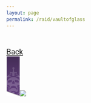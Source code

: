 ```yaml
---
layout: page
permalink: /raid/vaultofglass
---
```


<html>
<head>
<style>
            .my_head
            {
                font-family:    roboto, sans-serif;
                font-size:      25px;
                font-weight:    bold;
            }
   </style>
   <style>
            .my_body
            {
                font-family:    roboto, sans-serif;
                font-size:      20px;
                font-weight:    light;
                
            }
   </style>
   </head>

<body>

<br>

<br>
<div class="my_body">
<a href="/raid">Back</a><br>
<a href="/raid"><img src="/img/raidbanner/raidpres.png"></a><img src="https://www.bungie.net/common/destiny2_content/icons/8b1bfd1c1ce1cab51d23c78235a6e067.png"><br><br>
<br>